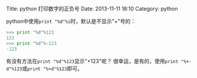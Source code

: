 Title: python 打印数字的正负号
Date: 2013-11-11 18:10
Category: python

python中使用`print "%d"%i`时，默认是不显示"+"号的：

```python
>>> print "%d"%123  
123  
>>> print "%d"%-123  
-123
```

有没有方法在`print "%d"%123`显示"+123"呢？
很幸运，是有的，使用`print "%+-d"%123`或`print "%+d"%123`即可。 

